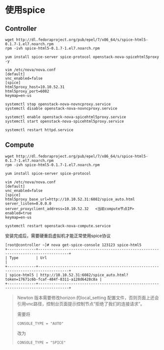 # 使用spice

## Controller

```
wget http://dl.fedoraproject.org/pub/epel/7/x86_64/s/spice-html5-0.1.7-1.el7.noarch.rpm
rpm -ivh spice-html5-0.1.7-1.el7.noarch.rpm

yum install spice-server spice-protocol openstack-nova-spicehtml5proxy -y

vim /etc/nova/nova.conf
[default]
vnc_enabled=false
[spice]
html5proxy_host=10.10.52.31
html5proxy_port=6082
keymap=en-us

systemctl stop openstack-nova-novncproxy.service
systemctl disable openstack-nova-novncproxy.service

systemctl enable openstack-nova-spicehtml5proxy.service
systemctl start openstack-nova-spicehtml5proxy.service

systemctl restart httpd.service
```


## Compute

```
wget http://dl.fedoraproject.org/pub/epel/7/x86_64/s/spice-html5-0.1.7-1.el7.noarch.rpm
rpm -ivh spice-html5-0.1.7-1.el7.noarch.rpm

yum install spice-server spice-protocol

vim /etc/nova/nova.conf
[default]
vnc_enabled=false
[spice]
html5proxy_base_url=http://10.10.52.31:6082/spice_auto.html
server_listen=0.0.0.0
server_proxyclient_address=10.10.52.32   <当前compute节点IP>
enabled=true
keymap=en-us

systemctl restart openstack-nova-compute.service
```


安装完成后，需要硬重启虚拟机才能正常使用spice协议

```
[root@controller ~]# nova get-spice-console 123123 spice-html5
+-------------+------------------------------------------------------------------------------------+
| Type        | Url                                                                                |
+-------------+------------------------------------------------------------------------------------+
| spice-html5 | http://10.10.52.31:6082/spice_auto.html?token=17671c6b-fcaf-484f-8311-a128d6428c8a |
+-------------+------------------------------------------------------------------------------------+
```


> Newton 版本需要修改horizon 的local_setting 配置文件，否则页面上还会引用vnc路径，控制台页面提示控制节点“拒绝了我们的连接请求”。 
>
> 需要将
> 
> ```
> CONSOLE_TYPE = "AUTO"
> ```
> 
> 改为
> 
> ```
> CONSOLE_TYPE = "SPICE"
> ```
> 



